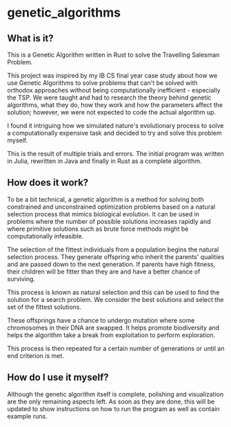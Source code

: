 # genetic_algorithms

## What is it?

This is a Genetic Algorithm written in Rust to solve the Travelling Salesman Problem.

This project was inspired by my IB CS final year case study about how we use Genetic Algorithms to solve problems that can't be solved with orthodox approaches without being computationally inefficient - especially the TSP. We were taught and had to research the theory behind genetic algorithms, what they do, how they work and how the parameters affect the solution; however, we were not expected to code the actual algorithm up.

I found it intriguing how we simulated nature's evolutionary process to solve a computationally expensive task and decided to try and solve this problem myself. 

This is the result of multiple trials and errors. The initial program was written in Julia, rewritten in Java and finally in Rust as a complete algorithm. 

## How does it work?

To be a bit technical, a genetic algorithm is a method for solving both constrained and unconstrained optimization problems based on a natural selection process that mimics biological evolution. It can be used in problems where the number of possible solutions increases rapidly and where primitive solutions such as brute force methods might be computationally infeasible.

The selection of the fittest individuals from a population begins the natural selection process. They generate offspring who inherit the parents' qualities and are passed down to the next generation. If parents have high fitness, their children will be fitter than they are and have a better chance of surviving.

 This process is known as natural selection and this can be used to find the solution for a search problem. We consider the best solutions and select the set of the fittest solutions.

These offsprings have a chance to undergo mutation where some chromosomes in their DNA are swapped. It helps promote biodiversity and helps the algorithm take a break from exploitation to perform exploration. 

This process is then repeated for a certain number of generations or until an end criterion is met. 

## How do I use it myself?

Although the genetic algorithm itself is complete, polishing and visualization are the only remaining aspects left. As soon as they are done, this will be updated to show instructions on how to run the program as well as contain example runs.
